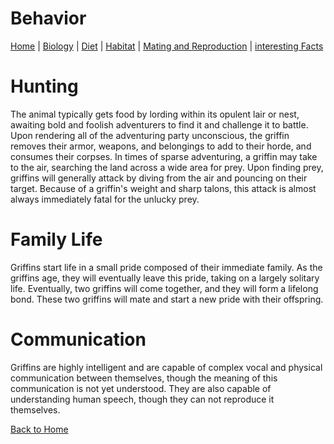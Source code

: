 # Behavior
[Home](index.md) |
[Biology](biology.md) |
[Diet](diet.md) |
[Habitat](habitat.md) |
[Mating and Reproduction](matingreproduction.md) | 
[interesting Facts](interesting.md)

# Hunting
The animal typically gets food by lording within its opulent lair or nest, awaiting bold and foolish adventurers to find it and challenge it to battle. Upon rendering all of the adventuring party unconscious, the griffin removes their armor, weapons, and belongings to add to their horde, and consumes their corpses. In times of sparse adventuring, a griffin may take to the air, searching the land across a wide area for prey. Upon finding prey, griffins will generally attack by diving from the air and pouncing on their target. Because of a griffin's weight and sharp talons, this attack is almost always immediately fatal for the unlucky prey.

# Family Life
Griffins start life in a small pride composed of their immediate family. As the griffins age, they will eventually leave this pride, taking on a largely solitary life. Eventually, two griffins will come together, and they will form a lifelong bond. These two griffins will mate and start a new pride with their offspring.

# Communication
Griffins are highly intelligent and are capable of complex vocal and physical communication between themselves, though the meaning of this communication is not yet understood. They are also capable of understanding human speech, though they can not reproduce it themselves.

[Back to Home](index.md)
